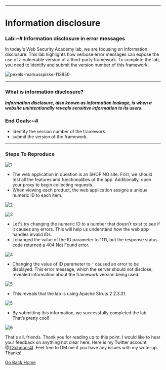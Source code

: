 ***
# Information disclosure
### Lab:~# Information disclosure in error messages

In today's Web Security Academy lab, we are focusing on information disclosure. This lab highlights how verbose error messages can expose the use of a vulnerable version of a third-party framework. To complete the lab, you need to identify and submit the version number of this framework.

![pexels-markusspiske-113850](https://github.com/user-attachments/assets/9837bfe9-27e3-4eaa-9c42-1373beaf77f9)

***
### What is information disclosure?
**_Information disclosure, also known as information leakage, is when a website unintentionally reveals sensitive information to its users._**

### End Goals:~#
- Identify the version number of the framework.
- submit the version of the framework.

***
### Steps To Reproduce

![1](https://github.com/user-attachments/assets/1d2d9a77-20e0-422c-9fc1-d4f90ce1a9b3)

- The web application in question is an SHOPING site. First, we should test all the features and functionalities of the app. Additionally, open your proxy to begin collecting requests.
- When viewing each product, the web application assigns a unique numeric ID to each item.

![2](https://github.com/user-attachments/assets/79ca3dbc-6094-4fc0-ab16-72298cd4e2ba)

![3](https://github.com/user-attachments/assets/7ec4f1b0-274f-4f00-9878-b7eaf51c3c5f)

- Let's try changing the numeric ID to a number that doesn’t exist to see if it causes any errors. This will help us understand how the web app handles invalid IDs.
- I changed the value of the ID parameter to 1111, but the response status code returned a 404 Not Found error.

![4](https://github.com/user-attachments/assets/7b5ad5bd-8652-4122-8355-f277889ac585)

- Changing the value of ID parameter to `'` caused an error to be displayed. This error message, which the server should not disclose, revealed information about the framework version being used.

![5](https://github.com/user-attachments/assets/45fb837a-ccb0-493b-b274-c7c756d3d23a)

- This reveals that the lab is using Apache Struts 2 2.3.31.

![5](https://github.com/user-attachments/assets/2d795b52-c65e-49b3-9e5f-12d762ae670a)

- By submitting this information, we successfully completed the lab. That’s pretty cool!

![6](https://github.com/user-attachments/assets/858757d8-c4b3-4dba-8d13-df58cc274054)


That's all, friends. Thank you for reading up to this point. I would like to hear your feedback on anything not clear here. Here is my Twitter account @[T3chnocr4t](https://twitter.com/T3chnocr4t). Feel free to DM me if you have any issues with my write-up. Thanks!

[Go Back Home](https://t3chnocr4t.github.io/)




